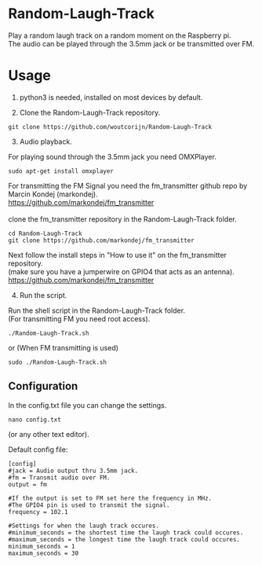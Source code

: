 # Random-Laugh-Track
Play a random laugh track on a random moment on the Raspberry pi.<br>
The audio can be played through the 3.5mm jack or be transmitted over FM.

<h1>Usage</h1>

1. python3 is needed, installed on most devices by default.

2. Clone the Random-Laugh-Track repository.

```
git clone https://github.com/woutcorijn/Random-Laugh-Track
```

3. Audio playback.

For playing sound through the 3.5mm jack you need OMXPlayer.

```
sudo apt-get install omxplayer
```

For transmitting the FM Signal you need the fm_transmitter github repo by Marcin Kondej (markondej).
<br>
https://github.com/markondej/fm_transmitter
<br><br>
clone the fm_transmitter repository in the Random-Laugh-Track folder.
```
cd Random-Laugh-Track
git clone https://github.com/markondej/fm_transmitter
```
Next follow the install steps in "How to use it" on the fm_transmitter repository.<br>
(make sure you have a jumperwire on GPIO4 that acts as an antenna).<br>
https://github.com/markondej/fm_transmitter

4. Run the script.<br>

Run the shell script in the Random-Laugh-Track folder.<br>
(For transmitting FM you need root access).

```
./Random-Laugh-Track.sh
```
or (When FM transmitting is used)
```
sudo ./Random-Laugh-Track.sh
```

<h2>Configuration</h2>
In the config.txt file you can change the settings.

```
nano config.txt
```
(or any other text editor).

Default config file:

```
[config]
#jack = Audio output thru 3.5mm jack.
#fm = Transmit audio over FM.
output = fm

#If the output is set to FM set here the frequency in MHz.
#The GPIO4 pin is used to transmit the signal.
frequency = 102.1

#Settings for when the laugh track occures.
#minimum_seconds = the shortest time the laugh track could occures.
#maximum_seconds = the longest time the laugh track could occures.
minimum_seconds = 1
maximum_seconds = 30
```
